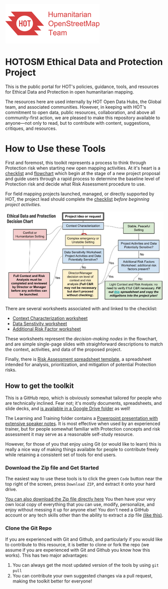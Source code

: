 ![logo](images/hot_logo.png)
# HOTOSM Ethical Data and Protection Project

This is the public portal for HOT's policies, guidance, tools, and resources for Ethical Data and Protection in open humanitarian mapping.

The resources here are used internally by HOT Open Data Hubs, the Global team, and associated communities. However, in keeping with HOT's commitment to open data, public resources, collaboration, and above all community-first action, we are pleased to make this repository available to anyone&mdash;not only to read, but to contribute with content, suggestions, critiques, and resources.

# How to Use these Tools

First and foremost, this toolkit represents a process to think through Protection risk when starting new open mapping activities. At it's heart is a [checklist](https://docs.google.com/document/d/1mTonO59HljWKwkkJid7I7LQ1fzxBGwlGYW_E__5hdLs/edit?usp=sharing) and [flowchart](https://docs.google.com/presentation/d/1yToah2wn523h6eBARgGF5l_GhLWz3PbqVGGadvz7k8g/edit?usp=sharing) which begin at the stage of a new project proposal and guide users through a rapid process to determine the baseline level of Protection risk and decide what Risk Assessment procedure to use.

For field mapping projects launched, managed, or directly supported by HOT, the project lead should complete the [checklist](https://docs.google.com/document/d/1mTonO59HljWKwkkJid7I7LQ1fzxBGwlGYW_E__5hdLs/edit?usp=sharing) *before beginning project activities*. 

![Flowchart](images/Ethical_Data_and_Protection_Decision_Flowchart.jpg)

There are several worksheets associated with and linked to the checklist:

- [Context Characterization worksheet](https://docs.google.com/presentation/d/1L9CeHFQASt49myurdnsyJXYYI1XszOaHt7MAr661ZT4/edit?usp=sharing)
- [Data Senstivity worksheet](https://docs.google.com/presentation/d/1kim4W8YadF3Y-y3ybXfO_dnCoxw_WOHc41k-3b3Cqsg/edit?usp=sharing)
- [Additional Risk Factor worksheet](https://docs.google.com/presentation/d/1ohHkjHLK9V-60zuWRvdPhAgaOHk4TxVL3dK6z-XM-Qk/edit?usp=sharing)

These worksheets represent the *decision-making nodes* in the flowchart, and are simple single-page slides with straighforward descriptions to match the context, activities, and data of the proposed project.

Finally, there is [Risk Assessment spreadsheet template](https://github.com/hotosm/data_protection_project/blob/main/Tools_and_resourcs/06%20Protection%20Risk%20Assessment%20Template.xlsx), a spreadsheet intended for analysis, prioritization, and mitigation of potential Protection risks.

## How to get the toolkit
This is a GitHub repo, which is obviously somewhat tailored for people who are technically inclined. Fear not; it's mostly documents, spreadsheets, and slide decks, and [is available in a Google Drive folder](https://drive.google.com/drive/folders/11C_ltiwqzSP0TuUNVkVlUuTRJU7p6Tmi?usp=sharing) as well!

The Learning and Training folder contains a [Powerpoint presentation with extensive speaker notes](https://docs.google.com/presentation/d/1XzexnMiMyWKldJcoZysC1AvU9YVTHGozRgbhOsfO2G8/edit?usp=sharing). It is most effective when used by an experienced trainer, but for people somewhat familiar with Protection concepts and risk assessment it may serve as a reasonable self-study resource.

However, for those of you that enjoy using Git (or would like to learn) this is really a nice way of making things available for people to contribute freely while retaining a consistent set of tools for end users.

### Download the Zip file and Get Started
The easiest way to use these tools is to click the green ```Code``` button near the top right of the screen, press ```Download ZIP```, and extract it onto your hard drive.

[You can also download the Zip file directly here](https://github.com/hotosm/data_protection_project/archive/refs/heads/main.zip)
You then have your very own local copy of everything that you can use, modify, personalize, and enjoy without messing it up for anyone else! You don't need a GitHub account or any tech skills other than the ability to extract a zip file [(like this)](https://support.microsoft.com/en-us/windows/zip-and-unzip-files-8d28fa72-f2f9-712f-67df-f80cf89fd4e5#:~:text=Do%20one%20of%20the%20following,and%20then%20follow%20the%20instructions.).

### Clone the Git Repo
If you are experienced with Git and Github, and particularly if you would like to contribute to this resource, it is better to clone or fork the repo (we assume if you are experienced with Git and Github you know how this works). This has two major advantages:
1. You can always get the most updated version of the tools by using ```git pull```
2. You can contribute your own suggested changes via a pull request, making the toolkit better for everyone!

